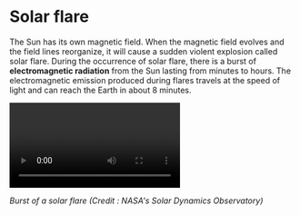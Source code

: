 # Solar flare

The Sun has its own magnetic field.  When the magnetic field evolves and the field lines reorganize, it will cause a sudden violent explosion called solar flare. During the occurrence of solar flare, there is a burst of **electromagnetic radiation** from the Sun  lasting from minutes to hours. The electromagnetic emission produced during flares travels at the speed of light and can reach the Earth in about 8 minutes.

<video controls>
  <source src="./videos/Blossoming_Blast.mp4" type="video/mp4">
  Your browser does not support HTML5 video.
</video>

*Burst of a solar flare (Credit : NASA's Solar Dynamics Observatory)*
